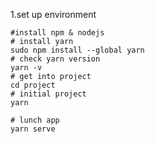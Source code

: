 1.set up environment
```shell
#install npm & nodejs
# install yarn
sudo npm install --global yarn
# check yarn version
yarn -v 
# get into project
cd project
# initial project
yarn

# lunch app
yarn serve
```